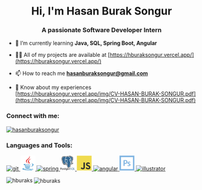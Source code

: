 <h1 align="center">Hi, I'm Hasan Burak Songur</h1>
<h3 align="center">A passionate Software Developer Intern</h3>

- 🌱 I’m currently learning **Java, SQL, Spring Boot, Angular**

- 👨‍💻 All of my projects are available at [https://hburaksongur.vercel.app/](https://hburaksongur.vercel.app/)

- 📫 How to reach me **hasanburaksongur@gmail.com**

- 📄 Know about my experiences [https://hburaksongur.vercel.app/img/CV-HASAN-BURAK-SONGUR.pdf](https://hburaksongur.vercel.app/img/CV-HASAN-BURAK-SONGUR.pdf)

<h3 align="left">Connect with me:</h3>
<p align="left">
<a href="https://linkedin.com/in/hasanburaksongur" target="blank"><img align="center" src="https://raw.githubusercontent.com/rahuldkjain/github-profile-readme-generator/master/src/images/icons/Social/linked-in-alt.svg" alt="hasanburaksongur" height="30" width="40" /></a>
</p>

<h3 align="left">Languages and Tools:</h3>
<p align="left"> <a href="https://git-scm.com/" target="_blank" rel="noreferrer"> <img src="https://www.vectorlogo.zone/logos/git-scm/git-scm-icon.svg" alt="git" width="40" height="40"/> </a> <a href="https://www.java.com" target="_blank" rel="noreferrer"> <img src="https://raw.githubusercontent.com/devicons/devicon/master/icons/java/java-original.svg" alt="java" width="40" height="40"/> </a> <a href="https://spring.io/" target="_blank" rel="noreferrer"> <img src="https://www.vectorlogo.zone/logos/springio/springio-icon.svg" alt="spring" width="40" height="40"/> </a> <a href="https://www.postgresql.org" target="_blank" rel="noreferrer"> <img src="https://raw.githubusercontent.com/devicons/devicon/master/icons/postgresql/postgresql-original-wordmark.svg" alt="postgresql" width="40" height="40"/> </a><a href="https://developer.mozilla.org/en-US/docs/Web/JavaScript" target="_blank" rel="noreferrer"> <img src="https://raw.githubusercontent.com/devicons/devicon/master/icons/javascript/javascript-original.svg" alt="javascript" width="40" height="40"/> </a> <a href="https://angular.io" target="_blank" rel="noreferrer"> <img src="https://angular.io/assets/images/logos/angular/angular.svg" alt="angular" width="40" height="40"/> </a> <a href="https://www.photoshop.com/en" target="_blank" rel="noreferrer"> <img src="https://raw.githubusercontent.com/devicons/devicon/master/icons/photoshop/photoshop-line.svg" alt="photoshop" width="40" height="40"/> </a><a href="https://www.adobe.com/in/products/illustrator.html" target="_blank" rel="noreferrer"> <img src="https://www.vectorlogo.zone/logos/adobe_illustrator/adobe_illustrator-icon.svg" alt="illustrator" width="40" height="40"/> </a> </p>

<p><img align="left" src="https://github-readme-stats.vercel.app/api/top-langs?username=hburaks&show_icons=true&locale=en&layout=compact" alt="hburaks" /></p>

<p>&nbsp;<img align="center" src="https://github-readme-streak-stats.herokuapp.com/?user=hburaks&" alt="hburaks" /></p>
